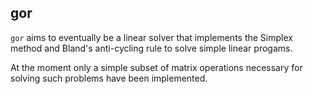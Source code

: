 gor
-----
`gor` aims to eventually be a linear solver that implements the Simplex method and Bland's anti-cycling rule to solve simple linear progams.

At the moment only a simple subset of matrix operations necessary for solving such problems have been implemented.


